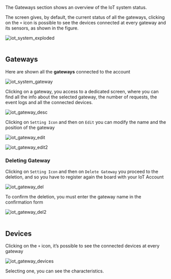 The Gateways section shows an overview of the IoT system status.

The screen gives, by default, the current status of all the gateways, clicking on the `+` icon is possible to see the devices connected at every gateway and its sensors, as shown in the figure.

<img src="../img/28_iot_system_exploded.png" alt="iot_system_exploded" class="img-responsive" > </br>
</br>

## Gateways

Here are shown all the **gateways** connected to the account

<img src="../img/29_iot_system_gateway.png" alt="iot_system_gateway" class="img-responsive" ></br>

Clicking on a gateway, you access to a dedicated screen, where you can find all the info about the selected gateway, the number of requests, the event logs and all the connected devices.

<img src="../img/36_iot_gateway_desc.png" alt="iot_gateway_desc" class="img-responsive" ></br>

Clicking on `Setting Icon` and then on `Edit` you can modify the name and the position of the gateway

<img src="../img/37_iot_gateway_edit.png" alt="iot_gateway_edit" class="img-responsive" >

<img src="../img/38_iot_gateway_edit2.png" alt="iot_gateway_edit2" class="img-responsive" ></br>

### Deleting Gateway

Clicking on `Setting Icon` and then on `Delete Gateway` you proceed to the deletion, and so you have to register again the board with your IoT Account

<img src="../img/39_iot_gateway_del.png" alt="iot_gateway_del" class="img-responsive" >

To confirm the deletion, you must enter the gateway name in the confirmation form

<img src="../img/40_iot_gateway_del2.png" alt="iot_gateway_del2" class="img-responsive" ></br></br>

## Devices

Clicking on the `+` icon, it’s possible to see the connected devices at every gateway

<img src="../img/30_iot_gateway_devices.png" alt="iot_gateway_devices" class="img-responsive" >

Selecting one, you can see the characteristics.
